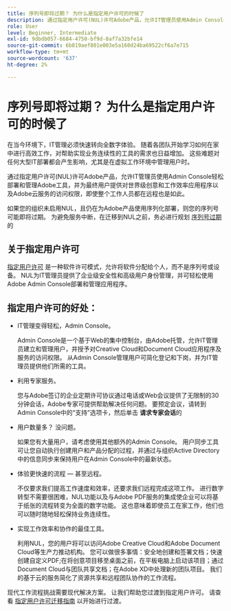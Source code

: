 ```yaml
---
title: 序列号即将过期？ 为什么是指定用户许可的时候了
description: 通过指定用户许可(NUL)许可Adobe产品，允许IT管理员使用Admin Console轻松部署和管理Adobe工具，并为最终用户提供对世界级创意和工作效率应用程序以及Adobe云服务的访问权限，即使整个工作人员都在远程协助也是如此
role: User
level: Beginner, Intermediate
exl-id: 9dbdb057-6684-4750-bf9d-8af7a32bfe14
source-git-commit: 6b819aef801e003e5a160d24ba69522cf6a7e715
workflow-type: tm+mt
source-wordcount: '637'
ht-degree: 2%

---
```


# 序列号即将过期？ 为什么是指定用户许可的时候了

在当今环境下，IT管理必须快速转向全数字体验。 随着各团队开始学习如何在家中进行高效工作，对帮助实现业务连续性的工具的需求也日益增加。 这些难题对任何大型IT部署都会产生影响，尤其是在虚拟工作环境中管理用户时。

通过指定用户许可(NUL)许可Adobe产品，允许IT管理员使用Admin Console轻松部署和管理Adobe工具，并为最终用户提供对世界级创意和工作效率应用程序以及Adobe云服务的访问权限，即使整个工作人员都在远程也是如此。

如果您的组织未启用NUL，且仍在为Adobe产品使用序列化部署，则您的序列号可能即将过期。 为避免服务中断，在迁移到NUL之前，务必进行规划 [序列号过期](https://blogs.adobe.com/deployment/understanding-serialnumberexpiration)的

## 关于指定用户许可

[指定用户许可](https://helpx.adobe.com/enterprise/using/licensing.html) 是一种软件许可模式，允许将软件分配给个人，而不是序列号或设备。 NUL为IT管理员提供了企业级安全性和高级用户身份管理，并可轻松使用Adobe Admin Console部署和管理应用程序。

## 指定用户许可的好处：

* IT管理变得轻松，Admin Console。

   Admin Console是一个基于Web的集中控制台，由Adobe托管，允许IT管理员建立和管理用户，并授予对Creative Cloud和Document Cloud应用程序及服务的访问权限。 从Admin Console管理用户可简化登记和下岗，并为IT管理员提供他们所需的工具。

* 利用专家服务。

   您与Adobe签订的企业定期许可协议通过电话或Web会议提供了无限制的30分钟会话，Adobe专家可提供帮助解决任何问题。 要预定会议，请转到Admin Console中的“支持”选项卡，然后单击 **请求专家会话**&#x200B;的

* 用户数量多？ 没问题。

   如果您有大量用户，请考虑使用其他额外的Admin Console。 用户同步工具可让您自动执行创建用户和产品分配的过程，并通过与组织Active Directory中的信息同步来保持用户在Admin Console中的最新状态。

* 体验更快速的流程 — 甚至远程。

   不仅要求我们提高工作速度和效率，还要求我们远程完成这项工作。 进行数字转型不需要很困难，NUL功能以及与Adobe PDF服务的集成使企业可以将基于纸张的流程转变为全面的数字功能。 这也意味着即使员工在家工作，他们也可以随时随地轻松保持业务连续性。

* 实现工作效率和协作的最佳工具。

   利用NUL，您的用户将可以访问Adobe Creative Cloud和Adobe Document Cloud等生产力推动机构。 您可以做很多事情：安全地创建和签署文档；快速创建自定义PDF;在将创意项目移至桌面之前，在平板电脑上启动该项目；通过Document Cloud与团队共享文档；在Adobe XD中处理新的团队项目。 我们的基于云的服务简化了资源共享和远程团队协作的工作流程。

现代工作流程挑战需要现代解决方案。 让我们帮助您过渡到指定用户许可。 请查看 [指定用户许可迁移指南](https://offers.adobe.com/content/dam/offer-manager/en/na/marketing/CCE/Adobe_Named_User_Licensing_Migration_Guide.pdf) 以开始进行过渡。
